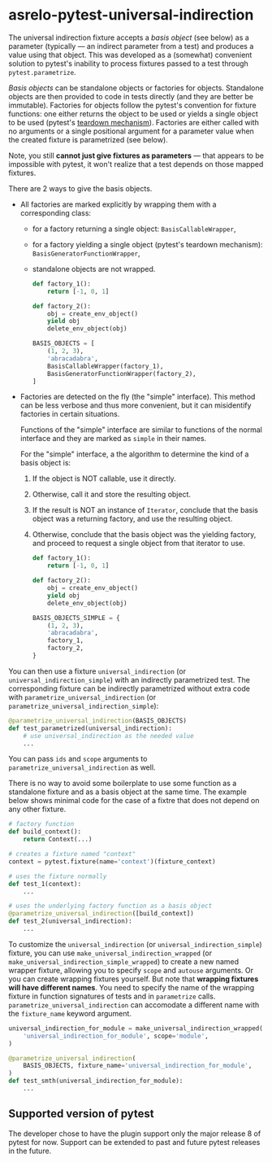 # asrelo-pytest-universal-indirection

The universal indirection fixture accepts a *basis object* (see below) as a parameter (typically &mdash; an indirect parameter from a test) and produces a value using that object. This was developed as a (somewhat) convenient solution to pytest's inability to process fixtures passed to a test through `pytest.parametrize`.

*Basis objects* can be standalone objects or factories for objects. Standalone objects are then provided to code in tests directly (and they are better be immutable). Factories for objects follow the pytest's convention for fixture functions: one either returns the object to be used or yields a single object to be used (pytest's [teardown mechanism](https://docs.pytest.org/en/stable/how-to/fixtures.html#yield-fixtures-recommended)). Factories are either called with no arguments or a single positional argument for a parameter value when the created fixture is parametrized (see below).

Note, you still **cannot just give fixtures as parameters** &mdash; that appears to be impossible with pytest, it won't realize that a test depends on those mapped fixtures.

There are 2 ways to give the basis objects.

* All factories are marked explicitly by wrapping them with a corresponding class:
  * for a factory returning a single object: `BasisCallableWrapper`,
  * for a factory yielding a single object (pytest's teardown mechanism): `BasisGeneratorFunctionWrapper`,
  * standalone objects are not wrapped.

     ```python 
     def factory_1():
         return [-1, 0, 1]

     def factory_2():
         obj = create_env_object()
         yield obj
         delete_env_object(obj)

     BASIS_OBJECTS = [
         (1, 2, 3),
         'abracadabra',
         BasisCallableWrapper(factory_1),
         BasisGeneratorFunctionWrapper(factory_2),
     ]
     ```

* Factories are detected on the fly (the "simple" interface). This method can be less verbose and thus more convenient, but it can misidentify factories in certain situations.

  Functions of the "simple" interface are similar to functions of the normal interface and they are marked as `simple` in their names.

  For the "simple" interface, a the algorithm to determine the kind of a basis object is:

  1. If the object is NOT callable, use it directly.
  2. Otherwise, call it and store the resulting object.
  3. If the result is NOT an instance of `Iterator`, conclude that the basis object was a returning factory, and use the resulting object.
  4. Otherwise, conclude that the basis object was the yielding factory, and proceed to request a single object from that iterator to use.

     ```python 
     def factory_1():
         return [-1, 0, 1]

     def factory_2():
         obj = create_env_object()
         yield obj
         delete_env_object(obj)

     BASIS_OBJECTS_SIMPLE = {
         (1, 2, 3),
         'abracadabra',
         factory_1,
         factory_2,
     }
     ```

You can then use a fixture `universal_indirection` (or `universal_indirection_simple`) with an indirectly parametrized test. The corresponding fixture can be indirectly parametrized without extra code with `parametrize_universal_indirection` (or `parametrize_universal_indirection_simple`):

```python
@parametrize_universal_indirection(BASIS_OBJECTS)
def test_parametrized(universal_indirection):
    # use universal_indirection as the needed value
    ...
```

You can pass `ids` and `scope` arguments to `parametrize_universal_indirection` as well.

There is no way to avoid some boilerplate to use some function as a standalone fixture and as a basis object at the same time. The example below shows minimal code for the case of a fixtre that does not depend on any other fixture.

```python
# factory function
def build_context():
    return Context(...)

# creates a fixture named "context"
context = pytest.fixture(name='context')(fixture_context)

# uses the fixture normally
def test_1(context):
    ...

# uses the underlying factory function as a basis object
@parametrize_universal_indirection([build_context])
def test_2(universal_indirection):
    ...
```

To customize the `universal_indirection` (or `universal_indirection_simple`) fixture, you can use `make_universal_indirection_wrapped` (or `make_universal_indirection_simple_wrapped`) to create a new named wrapper fixture, allowing you to specify `scope` and `autouse` arguments. Or you can create wrapping fixtures yourself. But note that **wrapping fixtures will have different names**. You need to specify the name of the wrapping fixture in function signatures of tests and in `parametrize` calls. `parametrize_universal_indirection` can accomodate a different name with the `fixture_name` keyword argument.

```python
universal_indirection_for_module = make_universal_indirection_wrapped(
    'universal_indirection_for_module', scope='module',
)

@parametrize_universal_indirection(
    BASIS_OBJECTS, fixture_name='universal_indirection_for_module',
)
def test_smth(universal_indirection_for_module):
    ...
```

## Supported version of pytest

The developer chose to have the plugin support only the major release 8 of pytest for now. Support can be extended to past and future pytest releases in the future.

